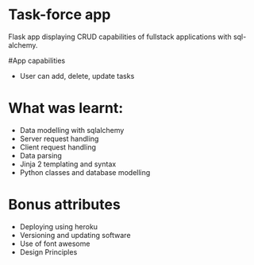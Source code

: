 # Task-force app
  
  Flask app displaying CRUD capabilities of fullstack applications with sql-alchemy.

#App capabilities
- User can add, delete, update tasks

# What was learnt:
- Data modelling with sqlalchemy
- Server request handling 
- Client request handling
- Data parsing
- Jinja 2 templating and syntax
- Python classes and database modelling

# Bonus attributes
- Deploying using heroku
- Versioning and updating software
- Use of font awesome
- Design Principles
